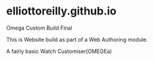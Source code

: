 # elliottoreilly.github.io
Omega Custom Build Final

This is Website build as part of a Web Authoring module. 

A fairly basic Watch Customiser(OMEGEa)
